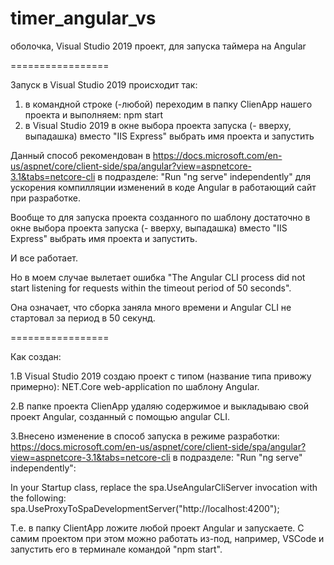 # timer_angular_vs
оболочка, Visual Studio 2019 проект, для запуска таймера на Angular

=================

Запуск в Visual Studio 2019 происходит так:

1. в командной строке (-любой) переходим в папку ClienApp нашего проекта и выполняем: npm start
2. в Visual Studio 2019 в окне выбора проекта запуска (- вверху, выпадашка) вместо "IIS Express" выбрать имя проекта и запустить

Данный способ рекомендован в https://docs.microsoft.com/en-us/aspnet/core/client-side/spa/angular?view=aspnetcore-3.1&tabs=netcore-cli в подразделе: 
"Run "ng serve" independently" для ускорения компилляции изменений в коде Angular в работающий сайт при разработке.


Вообще то для запуска проекта созданного по шаблону достаточно в окне выбора проекта запуска (- вверху, выпадашка) вместо "IIS Express" выбрать имя проекта и запустить.

И все работает. 

Но в моем случае вылетает ошибка "The Angular CLI process did not start listening for requests within the timeout period of 50 seconds".

Она означает, что сборка заняла много времени и Angular CLI не стартовал за период в 50 секунд.

=================

Как создан:

1.В Visual Studio 2019 создаю проект с типом (название типа привожу примерно): NET.Core web-application по шаблону Angular.

2.В папке проекта ClienApp удаляю содержимое и выкладываю свой проект Angular, созданный с помощью angular CLI. 

3.Внесено изменение в способ запуска в режиме разработки:  https://docs.microsoft.com/en-us/aspnet/core/client-side/spa/angular?view=aspnetcore-3.1&tabs=netcore-cli в подразделе: "Run "ng serve" independently":

In your Startup class, replace the spa.UseAngularCliServer invocation with the following:
spa.UseProxyToSpaDevelopmentServer("http://localhost:4200");


Т.е. в папку ClientApp ложите любой проект Angular и запускаете. С самим проектом при этом можно работать из-под, например, VSCode и запустить его в терминале командой "npm start".

